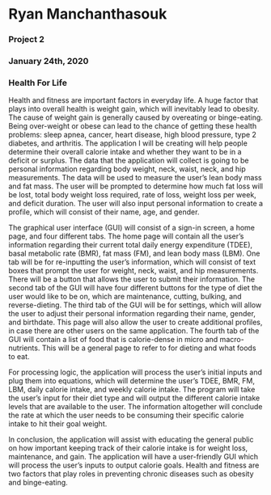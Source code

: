 # Ryan Manchanthasouk
### Project 2
### January 24th, 2020

### Health For Life

Health and fitness are important factors in everyday life.  A huge factor that plays into overall health is weight gain, which will inevitably lead to obesity.  The cause of weight gain is generally caused by overeating or binge-eating.  Being over-weight or obese can lead to the chance of getting these health problems: sleep apnea, cancer, heart disease, high blood pressure, type 2 diabetes, and arthritis.  The application I will be creating will help people determine their overall calorie intake and whether they want to be in a deficit or surplus.
The data that the application will collect is going to be personal information regarding body weight, neck, waist, neck, and hip measurements.   The data will be used to measure the user’s lean body mass and fat mass.  The user will be prompted to determine how much fat loss will be lost, total body weight loss required, rate of loss, weight loss per week, and deficit duration.  The user will also input personal information to create a profile, which will consist of their name, age, and gender.

The graphical user interface (GUI) will consist of a sign-in screen, a home page, and four different tabs.  The home page will contain all the user’s information regarding their current total daily energy expenditure (TDEE), basal metabolic rate (BMR), fat mass (FM), and lean body mass (LBM).  One tab will be for re-inputting the user’s information, which will consist of text boxes that prompt the user for weight, neck, waist, and hip measurements.  There will be a button that allows the user to submit their information.  The second tab of the GUI will have four different buttons for the type of diet the user would like to be on, which are maintenance, cutting, bulking, and reverse-dieting.  The third tab of the GUI will be for settings, which will allow the user to adjust their personal information regarding their name, gender, and birthdate.  This page will also allow the user to create additional profiles, in case there are other users on the same application.  The fourth tab of the GUI will contain a list of food that is calorie-dense in micro and macro-nutrients.  This will be a general page to refer to for dieting and what foods to eat.
  
For processing logic, the application will process the user’s initial inputs and plug them into equations, which will determine the user’s TDEE, BMR, FM, LBM, daily calorie intake, and weekly calorie intake.  The program will take the user’s input for their diet type and will output the different calorie intake levels that are available to the user.  The information altogether will conclude the rate at which the user needs to be consuming their specific calorie intake to hit their goal weight.

In conclusion, the application will assist with educating the general public on how important keeping track of their calorie intake is for weight loss, maintenance, and gain.  The application will have a user-friendly GUI which will process the user’s inputs to output calorie goals.  Health and fitness are two factors that play roles in preventing chronic diseases such as obesity and binge-eating.

